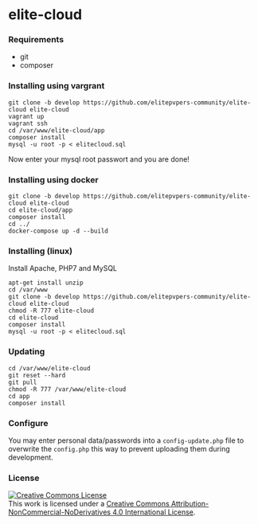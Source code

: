 # elite-cloud

### Requirements

* git
* composer

### Installing using vargrant

    git clone -b develop https://github.com/elitepvpers-community/elite-cloud elite-cloud
    vagrant up
    vagrant ssh
    cd /var/www/elite-cloud/app
    composer install
    mysql -u root -p < elitecloud.sql
    
Now enter your mysql root passwort and you are done!

### Installing using docker

    git clone -b develop https://github.com/elitepvpers-community/elite-cloud elite-cloud
    cd elite-cloud/app
    composer install
    cd ../
    docker-compose up -d --build

### Installing (linux)

Install Apache, PHP7 and MySQL

    apt-get install unzip
    cd /var/www
    git clone -b develop https://github.com/elitepvpers-community/elite-cloud elite-cloud
    chmod -R 777 elite-cloud
    cd elite-cloud
    composer install
    mysql -u root -p < elitecloud.sql

### Updating

    cd /var/www/elite-cloud
    git reset --hard
    git pull
    chmod -R 777 /var/www/elite-cloud
    cd app
    composer install

### Configure

You may enter personal data/passwords into a `config-update.php` file to overwrite the `config.php` this way to prevent uploading them during development.

### License
<a rel="license" href="http://creativecommons.org/licenses/by-nc-nd/4.0/"><img alt="Creative Commons License" style="border-width:0" src="https://i.creativecommons.org/l/by-nc-nd/4.0/88x31.png" /></a><br />This work is licensed under a <a rel="license" href="http://creativecommons.org/licenses/by-nc-nd/4.0/">Creative Commons Attribution-NonCommercial-NoDerivatives 4.0 International License</a>.
